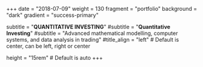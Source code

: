 +++
date = "2018-07-09"
weight = 130
fragment = "portfolio"
background = "dark"
gradient = "success-primary"

subtitle = "**QUANTITATIVE INVESTING**"
#subtitle = "**Quantitative Investing**"
#subtitle = "Advanced mathematical modelling, computer systems, and data analysis in trading"
#title_align = "left" # Default is center, can be left, right or center

height = "15rem" # Default is auto
+++
